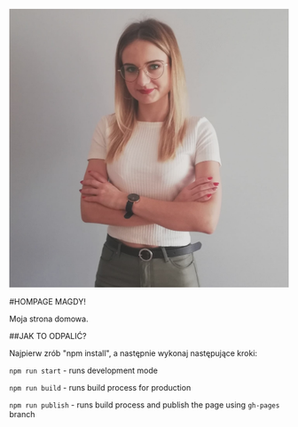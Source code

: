 ![cover](./gh/magda.jpg)

#HOMPAGE MAGDY!

Moja strona domowa. 

##JAK TO ODPALIĆ?

Najpierw zrób "npm install", a następnie wykonaj następujące kroki:



`npm run start` - runs development mode

`npm run build` - runs build process for production

`npm run publish` - runs build process and publish the page using `gh-pages` branch

